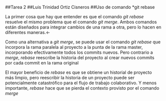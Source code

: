 ##Tarea 2
##Luis Trinidad Ortiz Cisneros
##Uso de comando *git rebase 

 La primer cosa que hay que entender es que el comando *git rebase* resuelve el mismo problema que el comando *git merge*. Ambos comandos están diseñados para integrar cambios de una rama a otra, pero lo hacen en diferentes maneras.<-

 Como una alternativa a *git merge*, se puede usar el comando *git rebase* que incorpora la rama paralela al proyecto a la punta de la rama master, incorporando efectivamente todos los commits nuevos. Pero contrario a *merge*, *rebase* reescribe la historia del proyecto al crear nuevos commits por cada commit en la rama original

 El mayor beneficio de *rebase* es que se obtiene un historial de proyecto más limpio, pero reescribir la historia de un proyecto puede ser potencialmente catastrófico para el flujo de trabajo colaborativo. Y menos importante, *rebase* hace que se pierda el contexto provisto por el comando *merge*


